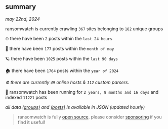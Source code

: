 
## summary
_may 22nd, 2024_

ransomwatch is currently crawling `367` sites belonging to `182` unique groups

⏲ there have been `2` posts within the `last 24 hours`

🦈 there have been `177` posts within the `month of may`

🪐 there have been `1025` posts within the `last 90 days`

🏚 there have been `1764` posts within the `year of 2024`

_⚙️ there are currently `49` online hosts & `112` custom parsers._

🦕 ransomwatch has been running for `2 years, 8 months and 16 days` and indexed `11221` posts

_all data  [(groups)](http://ransomwhat.telemetry.ltd/groups) and [(posts)](http://ransomwhat.telemetry.ltd/posts) is available in JSON (updated hourly)_

> ransomwatch is fully [open source](https://github.com/joshhighet/ransomwatch#ransomwatch--). please consider [sponsoring](https://github.com/sponsors/joshhighet) if you find it useful!
